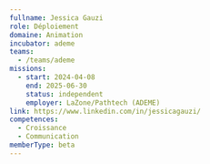 ```yaml
---
fullname: Jessica Gauzi
role: Déploiement
domaine: Animation
incubator: ademe
teams:
  - /teams/ademe
missions:
  - start: 2024-04-08
    end: 2025-06-30
    status: independent
    employer: LaZone/Pathtech (ADEME)
link: https://www.linkedin.com/in/jessicagauzi/
competences:
  - Croissance
  - Communication
memberType: beta
---
```

